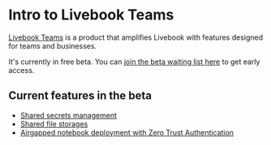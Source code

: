 # Intro to Livebook Teams

[Livebook Teams](https://livebook.dev/teams/?ref=docs) is a product that amplifies Livebook with features designed for teams and businesses.

It's currently in free beta. You can [join the beta waiting list here](https://livebook.dev/teams/?ref=docs) to get early access.

## Current features in the beta

- [Shared secrets management](shared_secrets.md)
- [Shared file storages](shared_file_storages.md)
- [Airgapped notebook deployment with Zero Trust Authentication](../deployment/docker.md#deploy-notebooks-as-applications)